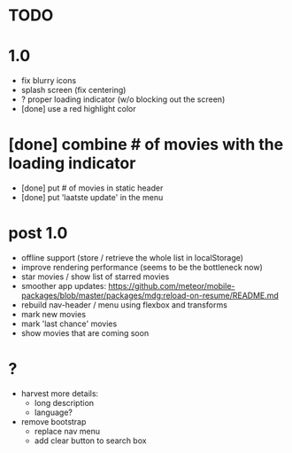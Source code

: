 TODO
====

# 1.0

  * fix blurry icons
  * splash screen (fix centering)
  * ? proper loading indicator (w/o blocking out the screen)
  * [done] use a red highlight color
  # [done] combine # of movies with the loading indicator
  * [done] put # of movies in static header 
  * [done] put 'laatste update' in the menu

# post 1.0

  * offline support (store / retrieve the whole list in localStorage)
  * improve rendering performance (seems to be the bottleneck now)
  * star movies / show list of starred movies
  * smoother app updates: https://github.com/meteor/mobile-packages/blob/master/packages/mdg:reload-on-resume/README.md
  * rebuild nav-header / menu using flexbox and transforms
  * mark new movies
  * mark 'last chance' movies 
  * show movies that are coming soon

# ?

* harvest more details:
  * long description
  * language?
* remove bootstrap
  * replace nav menu
  * add clear button to search box
